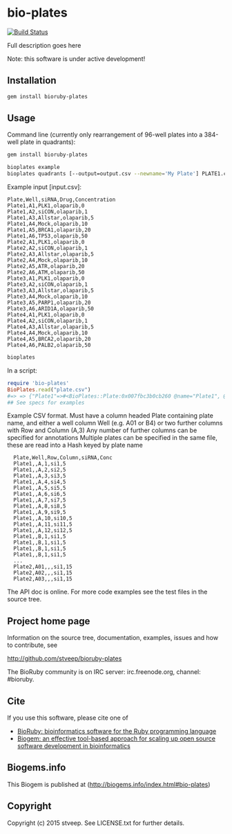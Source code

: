 # bio-plates

[![Build Status](https://secure.travis-ci.org/stveep/bioruby-plates.png)](http://travis-ci.org/stveep/bioruby-plates)

Full description goes here

Note: this software is under active development!

## Installation

```sh
gem install bioruby-plates
```

## Usage
Command line (currently only rearrangement of 96-well plates into a 384-well plate in quadrants):

```sh
gem install bioruby-plates

bioplates example
bioplates quadrants [--output=output.csv --newname='My Plate'] PLATE1.csv PLATE2.csv ...  # convert 4x96-well plate annotations to a 384-well plate
```
Example input [input.csv]:

```csv
Plate,Well,siRNA,Drug,Concentration
Plate1,A1,PLK1,olaparib,0
Plate1,A2,siCON,olaparib,1
Plate1,A3,Allstar,olaparib,5
Plate1,A4,Mock,olaparib,10
Plate1,A5,BRCA1,olaparib,20
Plate1,A6,TP53,olaparib,50
Plate2,A1,PLK1,olaparib,0
Plate2,A2,siCON,olaparib,1
Plate2,A3,Allstar,olaparib,5
Plate2,A4,Mock,olaparib,10
Plate2,A5,ATR,olaparib,20
Plate2,A6,ATM,olaparib,50
Plate3,A1,PLK1,olaparib,0
Plate3,A2,siCON,olaparib,1
Plate3,A3,Allstar,olaparib,5
Plate3,A4,Mock,olaparib,10
Plate3,A5,PARP1,olaparib,20
Plate3,A6,ARID1A,olaparib,50
Plate4,A1,PLK1,olaparib,0
Plate4,A2,siCON,olaparib,1
Plate4,A3,Allstar,olaparib,5
Plate4,A4,Mock,olaparib,10
Plate4,A5,BRCA2,olaparib,20
Plate4,A6,PALB2,olaparib,50
```

```sh
bioplates
```


In a script:
```ruby
require 'bio-plates'
BioPlates.read("plate.csv")
#=> => {"Plate1"=>#<BioPlates::Plate:0x007fbc3b0cb260 @name="Plate1", @wells=[#<BioPlates::Plate::Well:0x007fbc3b0cb1e8 @row="A", @column="01", @annotation={:plate=>"Plate1", :drug=>"si1", :conc=>"5"}>, #<BioPlates::Plate::Well:0x007fbc3b0cabf8 @row="A", @column="02", @annotation={:plate=>"Plate1", :drug=>"si2", :conc=>"5"}>, #<BioPlates::Plate::Well:0x007fbc3b0ca540 @row="A", @column="03", @annotation={:plate=>"Plate1", :drug=>"si3", :conc=>"5"}>, #<BioPlates::Plate::Well:0x007fbc3b0c9c30 @row="A", @column="04", @annotation={:plate=>"Plate1", :drug=>"si4", :conc=>"5"}>...
## See specs for examples
```

Example CSV format. Must have a column headed Plate containing plate name, and either a well column Well (e.g. A01 or B4) or two further columns with Row and Column (A,3)
Any number of further columns can be specified for annotations
Multiple plates can be specified in the same file, these are read into a Hash keyed by plate name
```csv
  Plate,Well,Row,Column,siRNA,Conc
  Plate1,,A,1,si1,5
  Plate1,,A,2,si2,5
  Plate1,,A,3,si3,5
  Plate1,,A,4,si4,5
  Plate1,,A,5,si5,5
  Plate1,,A,6,si6,5
  Plate1,,A,7,si7,5
  Plate1,,A,8,si8,5
  Plate1,,A,9,si9,5
  Plate1,,A,10,si10,5
  Plate1,,A,11,si11,5
  Plate1,,A,12,si12,5
  Plate1,,B,1,si1,5
  Plate1,,B,1,si1,5
  Plate1,,B,1,si1,5
  Plate1,,B,1,si1,5
  ...
  Plate2,A01,,,si1,15
  Plate2,A02,,,si1,15
  Plate2,A03,,,si1,15
```

The API doc is online. For more code examples see the test files in
the source tree.

## Project home page

Information on the source tree, documentation, examples, issues and
how to contribute, see

  http://github.com/stveep/bioruby-plates

The BioRuby community is on IRC server: irc.freenode.org, channel: #bioruby.

## Cite

If you use this software, please cite one of

* [BioRuby: bioinformatics software for the Ruby programming language](http://dx.doi.org/10.1093/bioinformatics/btq475)
* [Biogem: an effective tool-based approach for scaling up open source software development in bioinformatics](http://dx.doi.org/10.1093/bioinformatics/bts080)

## Biogems.info

This Biogem is published at (http://biogems.info/index.html#bio-plates)

## Copyright

Copyright (c) 2015 stveep. See LICENSE.txt for further details.
